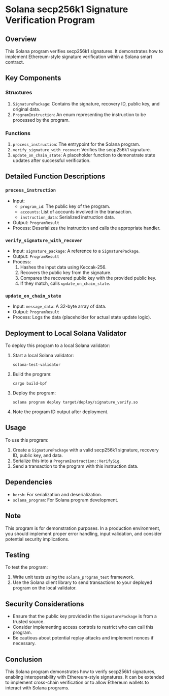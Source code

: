 # Solana secp256k1 Signature Verification Program

## Overview

This Solana program verifies secp256k1 signatures. It demonstrates how to implement Ethereum-style signature verification within a Solana smart contract.

## Key Components

### Structures
1. `SignaturePackage`: Contains the signature, recovery ID, public key, and original data.
2. `ProgramInstruction`: An enum representing the instruction to be processed by the program.

### Functions
1. `process_instruction`: The entrypoint for the Solana program.
2. `verify_signature_with_recover`: Verifies the secp256k1 signature.
3. `update_on_chain_state`: A placeholder function to demonstrate state updates after successful verification.

## Detailed Function Descriptions

### `process_instruction`
- Input:
    - `program_id`: The public key of the program.
    - `accounts`: List of accounts involved in the transaction.
    - `instruction_data`: Serialized instruction data.
- Output: `ProgramResult`
- Process: Deserializes the instruction and calls the appropriate handler.

### `verify_signature_with_recover`
- Input: `signature_package`: A reference to a `SignaturePackage`.
- Output: `ProgramResult`
- Process:
    1. Hashes the input data using Keccak-256.
    2. Recovers the public key from the signature.
    3. Compares the recovered public key with the provided public key.
    4. If they match, calls `update_on_chain_state`.

### `update_on_chain_state`
- Input: `message_data`: A 32-byte array of data.
- Output: `ProgramResult`
- Process: Logs the data (placeholder for actual state update logic).

## Deployment to Local Solana Validator

To deploy this program to a local Solana validator:

1. Start a local Solana validator:
   ```
   solana-test-validator
   ```

2. Build the program:
   ```
   cargo build-bpf
   ```

3. Deploy the program:
   ```
   solana program deploy target/deploy/signature_verify.so
   ```

4. Note the program ID output after deployment.

## Usage

To use this program:

1. Create a `SignaturePackage` with a valid secp256k1 signature, recovery ID, public key, and data.
2. Serialize this into a `ProgramInstruction::VerifySig`.
3. Send a transaction to the program with this instruction data.

## Dependencies

- `borsh`: For serialization and deserialization.
- `solana_program`: For Solana program development.

## Note

This program is for demonstration purposes. In a production environment, you should implement proper error handling, input validation, and consider potential security implications.

## Testing

To test the program:

1. Write unit tests using the `solana_program_test` framework.
2. Use the Solana client library to send transactions to your deployed program on the local validator.

## Security Considerations

- Ensure that the public key provided in the `SignaturePackage` is from a trusted source.
- Consider implementing access controls to restrict who can call this program.
- Be cautious about potential replay attacks and implement nonces if necessary.

## Conclusion

This Solana program demonstrates how to verify secp256k1 signatures, enabling interoperability with Ethereum-style signatures. It can be extended to implement cross-chain verification or to allow Ethereum wallets to interact with Solana programs.